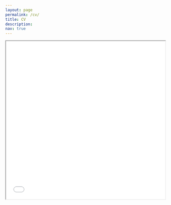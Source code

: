 ```yaml
---
layout: page
permalink: /cv/
title: CV 
description:
nav: true
---
```


<html>
  <body>
    <iframe src="../assets/pdf/cv_221122.pdf#toolbar=0" width="100%" height="500px">
    </iframe>
  </body>
</html>
